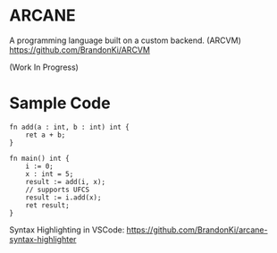 # ARCANE

A programming language built on a custom backend. (ARCVM)
https://github.com/BrandonKi/ARCVM

(Work In Progress)

# Sample Code

```zig
fn add(a : int, b : int) int {
    ret a + b;
}

fn main() int {
    i := 0;
    x : int = 5;
    result := add(i, x);
    // supports UFCS
    result := i.add(x);
    ret result;
}
```
Syntax Highlighting in VSCode: https://github.com/BrandonKi/arcane-syntax-highlighter
